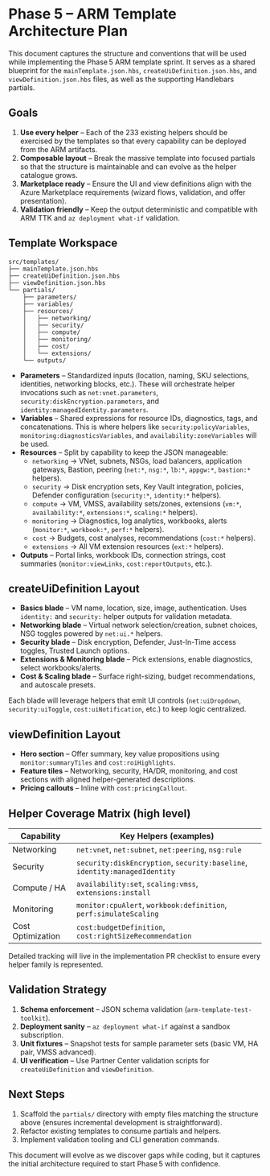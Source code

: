 # Phase 5 – ARM Template Architecture Plan

This document captures the structure and conventions that will be used while
implementing the Phase 5 ARM template sprint. It serves as a shared blueprint
for the `mainTemplate.json.hbs`, `createUiDefinition.json.hbs`, and
`viewDefinition.json.hbs` files, as well as the supporting Handlebars partials.

## Goals

1. **Use every helper** – Each of the 233 existing helpers should be exercised
   by the templates so that every capability can be deployed from the ARM
   artifacts.
2. **Composable layout** – Break the massive template into focused partials so
   that the structure is maintainable and can evolve as the helper catalogue
   grows.
3. **Marketplace ready** – Ensure the UI and view definitions align with the
   Azure Marketplace requirements (wizard flows, validation, and offer
   presentation).
4. **Validation friendly** – Keep the output deterministic and compatible with
   ARM TTK and `az deployment what-if` validation.

## Template Workspace

```
src/templates/
├── mainTemplate.json.hbs
├── createUiDefinition.json.hbs
├── viewDefinition.json.hbs
└── partials/
    ├── parameters/
    ├── variables/
    ├── resources/
    │   ├── networking/
    │   ├── security/
    │   ├── compute/
    │   ├── monitoring/
    │   ├── cost/
    │   └── extensions/
    └── outputs/
```

* **Parameters** – Standardized inputs (location, naming, SKU selections,
  identities, networking blocks, etc.). These will orchestrate helper invocations
  such as `net:vnet.parameters`, `security:diskEncryption.parameters`, and
  `identity:managedIdentity.parameters`.
* **Variables** – Shared expressions for resource IDs, diagnostics, tags, and
  concatenations. This is where helpers like `security:policyVariables`,
  `monitoring:diagnosticsVariables`, and `availability:zoneVariables` will be
  used.
* **Resources** – Split by capability to keep the JSON manageable:
  * `networking` → VNet, subnets, NSGs, load balancers, application gateways,
    Bastion, peering (`net:*`, `nsg:*`, `lb:*`, `appgw:*`, `bastion:*` helpers).
  * `security` → Disk encryption sets, Key Vault integration, policies,
    Defender configuration (`security:*`, `identity:*` helpers).
  * `compute` → VM, VMSS, availability sets/zones, extensions (`vm:*`,
    `availability:*`, `extensions:*`, `scaling:*` helpers).
  * `monitoring` → Diagnostics, log analytics, workbooks, alerts (`monitor:*`,
    `workbook:*`, `perf:*` helpers).
  * `cost` → Budgets, cost analyses, recommendations (`cost:*` helpers).
  * `extensions` → All VM extension resources (`ext:*` helpers).
* **Outputs** – Portal links, workbook IDs, connection strings, cost summaries
  (`monitor:viewLinks`, `cost:reportOutputs`, etc.).

## createUiDefinition Layout

* **Basics blade** – VM name, location, size, image, authentication. Uses
  `identity:` and `security:` helper outputs for validation metadata.
* **Networking blade** – Virtual network selection/creation, subnet choices,
  NSG toggles powered by `net:ui.*` helpers.
* **Security blade** – Disk encryption, Defender, Just-In-Time access toggles,
  Trusted Launch options.
* **Extensions & Monitoring blade** – Pick extensions, enable diagnostics,
  select workbooks/alerts.
* **Cost & Scaling blade** – Surface right-sizing, budget recommendations, and
  autoscale presets.

Each blade will leverage helpers that emit UI controls (`net:uiDropdown`,
`security:uiToggle`, `cost:uiNotification`, etc.) to keep logic centralized.

## viewDefinition Layout

* **Hero section** – Offer summary, key value propositions using
  `monitor:summaryTiles` and `cost:roiHighlights`.
* **Feature tiles** – Networking, security, HA/DR, monitoring, and cost
  sections with aligned helper-generated descriptions.
* **Pricing callouts** – Inline with `cost:pricingCallout`.

## Helper Coverage Matrix (high level)

| Capability          | Key Helpers (examples)                                  |
|---------------------|---------------------------------------------------------|
| Networking          | `net:vnet`, `net:subnet`, `net:peering`, `nsg:rule`     |
| Security            | `security:diskEncryption`, `security:baseline`, `identity:managedIdentity` |
| Compute / HA        | `availability:set`, `scaling:vmss`, `extensions:install`|
| Monitoring          | `monitor:cpuAlert`, `workbook:definition`, `perf:simulateScaling` |
| Cost Optimization   | `cost:budgetDefinition`, `cost:rightSizeRecommendation` |

Detailed tracking will live in the implementation PR checklist to ensure every
helper family is represented.

## Validation Strategy

1. **Schema enforcement** – JSON schema validation (`arm-template-test-toolkit`).
2. **Deployment sanity** – `az deployment what-if` against a sandbox subscription.
3. **Unit fixtures** – Snapshot tests for sample parameter sets (basic VM,
   HA pair, VMSS advanced).
4. **UI verification** – Use Partner Center validation scripts for
   `createUiDefinition` and `viewDefinition`.

## Next Steps

1. Scaffold the `partials/` directory with empty files matching the structure
   above (ensures incremental development is straightforward).
2. Refactor existing templates to consume partials and helpers.
3. Implement validation tooling and CLI generation commands.

This document will evolve as we discover gaps while coding, but it captures the
initial architecture required to start Phase 5 with confidence.

